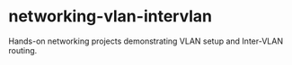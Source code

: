# networking-vlan-intervlan
Hands-on networking projects demonstrating VLAN setup and Inter-VLAN routing.
